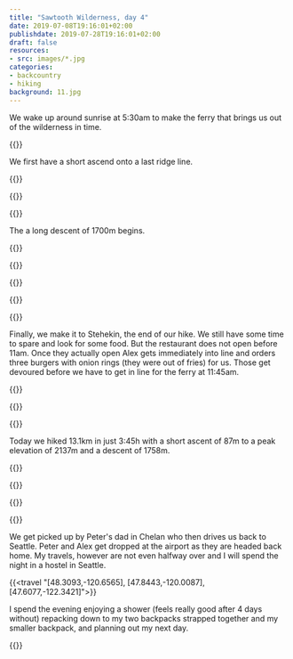```yaml
---
title: "Sawtooth Wilderness, day 4"
date: 2019-07-08T19:16:01+02:00
publishdate: 2019-07-28T19:16:01+02:00
draft: false
resources:
- src: images/*.jpg
categories:
- backcountry
- hiking
background: 11.jpg
---
```


We wake up around sunrise at 5:30am to make the ferry that brings us out of the
wilderness in time.

<!--more-->
{{<rimg src="3.jpg" caption="Packing up for the last time">}}

We first have a short ascend onto a last ridge line.

{{<rimg src="1.jpg" alt="On top of the last ridge line">}}

{{<rimg src="4.jpg" alt="On top of the last ridge line">}}

{{<rimg src="5.jpg" alt="On top of the last ridge line">}}

The a long descent of 1700m begins.

{{<rimg src="7.jpg" caption="Taking off layers">}}

{{<rimg src="9.jpg" caption="Lake Chelan">}}

{{<rimg src="10.jpg" caption="A deer on our trail">}}

{{<rimg src="11.jpg" caption="Lake Chelan getting closer">}}

{{<rimg src="12.jpg" caption="We find some thimble berries that Peter points out to us. I did not know this type of berry before. They are related to raspberries.">}}

Finally, we make it to Stehekin, the end of our hike. We still have some time to
spare and look for some food. But the restaurant does not open before 11am. Once
they actually open Alex gets immediately into line and orders three burgers with
onion rings (they were out of fries) for us. Those get devoured before we have
to get in line for the ferry at 11:45am.

{{<rimg src="13.jpg" caption="Stehekin is also a restocking point for Pacific Crest Trail (PCT) hikers. You actually can see someone sorting out their food under the deck on the left side.">}}

{{<rimg src="14.jpg" alt="Lake Chelan">}}

{{<rimg src="15.jpg" caption="The ferry termial">}}

Today we hiked 13.1km in just 3:45h with a short ascent of 87m to a peak
elevation of 2137m and a descent of 1758m.

{{<gpxTrack src="20190708.gpx">}}

{{<rimg src="17.jpg" caption="The ferry">}}

{{<rimg src="16.jpg" caption="Leaving the ferry in Chelan">}}

{{<rimg src="18.jpg" caption="Loading the luggage into the car">}}

We get picked up by Peter's dad in Chelan who then drives us back to Seattle.
Peter and Alex get dropped at the airport as they are headed back home. My
travels, however are not even halfway over and I will spend the night in
a hostel in Seattle.

{{<travel "[48.3093,-120.6565], [47.8443,-120.0087], [47.6077,-122.3421]">}}

I spend the evening enjoying a shower (feels really good after 4 days without)
repacking down to my two backpacks strapped together and my smaller backpack,
and planning out my next day.

{{<nextday>}}

